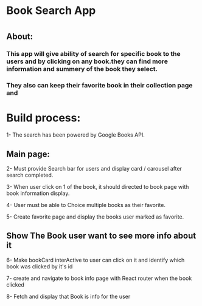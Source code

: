 # Book Search App

#

## About:

### This app will give ability of search for specific book to the users and by clicking on any book.they can find more information and summery of the book they select.

### They also can keep their favorite book in their collection page and

# Build process:

1- The search has been powered by Google Books API.

## Main page:

2- Must provide Search bar for users and display card / carousel after search completed.

3- When user click on 1 of the book, it should directed to book page with book information display.

4- User must be able to Choice multiple books as their favorite.

5- Create favorite page and display the books user marked as favorite.

## Show The Book user want to see more info about it

6- Make bookCard interActive to user can click on it and identify which book was clicked by it's id

7- create and navigate to book info page with React router when the book clicked

8- Fetch and display that Book is info for the user

